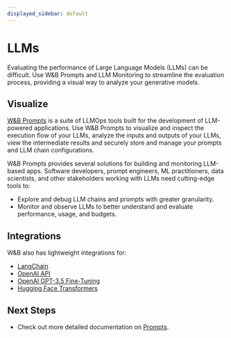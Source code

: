 ```yaml
---
displayed_sidebar: default
---
```

# LLMs

Evaluating the performance of Large Language Models (LLMs) can be difficult. Use W&B Prompts and LLM Monitoring to streamline the evaluation process, providing a visual way to analyze your generative models.

## Visualize

[W&B Prompts](./prompts/intro.md) is a suite of LLMOps tools built for the development of LLM-powered applications. Use W&B Prompts to visualize and inspect the execution flow of your LLMs, analyze the inputs and outputs of your LLMs, view the intermediate results and securely store and manage your prompts and LLM chain configurations.

W&B Prompts provides several solutions for building and monitoring LLM-based apps. Software developers, prompt engineers, ML practitioners, data scientists, and other stakeholders working with LLMs need cutting-edge tools to:

- Explore and debug LLM chains and prompts with greater granularity.
- Monitor and observe LLMs to better understand and evaluate performance, usage, and budgets.



## Integrations

W&B also has lightweight integrations for:

- [LangChain](./integrations/langchain.md)
- [OpenAI API](./integrations/other/openai-api.md)
- [OpenAI GPT-3.5 Fine-Tuning](./integrations/other/openai-fine-tuning.md)
- [Hugging Face Transformers](./integrations/huggingface.md)

## Next Steps

- Check out more detailed documentation on [Prompts](./prompts/intro.md).
